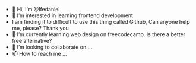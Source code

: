 - 👋 Hi, I’m @Ifedaniel
- 👀 I’m interested in learning frontend development
- I am finding it to difficult to use this thing called Github, Can anyone help me, please? Thank you
- 🌱 I’m currently learning web design on freecodecamp. Is there a better free alternative?
- 💞️ I’m looking to collaborate on ...
- 📫 How to reach me ...

<!---
Ifedaniel/Ifedaniel is a ✨ special ✨ repository because its `README.md` (this file) appears on your GitHub profile.
You can click the Preview link to take a look at your changes.
--->
